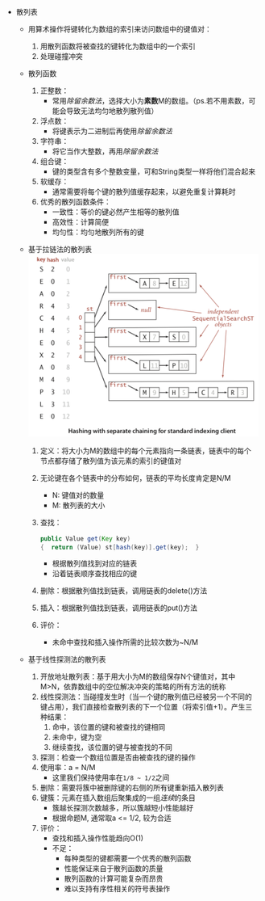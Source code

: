 - 散列表
    - 用算术操作将键转化为数组的索引来访问数组中的键值对：
        1. 用散列函数将被查找的键转化为数组中的一个索引
        2. 处理碰撞冲突
    - 散列函数
        1. 正整数：
            - 常用*除留余数法*，选择大小为**素数**M的数组。（ps.若不用素数，可能会导致无法均匀地散列散列值）
        2. 浮点数：
            - 将键表示为二进制后再使用*除留余数法*
        3. 字符串：
            - 将它当作大整数，再用*除留余数法*
        4. 组合键：
            - 键的类型含有多个整数变量，可和String类型一样将他们混合起来
        5. 软缓存：
            - 通常需要将每个键的散列值缓存起来，以避免重复计算耗时
        6. 优秀的散列函数条件：
            - 一致性：等价的键必然产生相等的散列值
            - 高效性：计算简便
            - 均匀性：均匀地散列所有的键
    - 基于拉链法的散列表
        ![xx](https://github.com/erenming/LearnAlgs4/raw/master/notes/images/WX20190410-214220@2x.png)

        1. 定义：将大小为M的数组中的每个元素指向一条链表，链表中的每个节点都存储了散列值为该元素的索引的键值对
        2. 无论键在各个链表中的分布如何，链表的平均长度肯定是N/M
            - N: 键值对的数量
            - M: 散列表的大小
        3. 查找：

            ```java
            public Value get(Key key)
            {  return (Value) st[hash(key)].get(key);  }
            ```

            - 根据散列值找到对应的链表
            - 沿着链表顺序查找相应的键
        4. 删除：根据散列值找到链表，调用链表的delete()方法
        5. 插入：根据散列值找到链表，调用链表的put()方法
        6. 评价：
            - 未命中查找和插入操作所需的比较次数为~N/M
    - 基于线性探测法的散列表
        1. 开放地址散列表：基于用大小为M的数组保存N个键值对，其中M>N，依靠数组中的空位解决冲突的策略的所有方法的统称
        2. 线性探测法：当碰撞发生时（当一个键的散列值已经被另一个不同的键占用），我们直接检查散列表的下一个位置（将索引值+1）。产生三种结果：
            1. 命中，该位置的键和被查找的键相同
            2. 未命中，键为空
            3. 继续查找，该位置的键与被查找的不同
        3. 探测：检查一个数组位置是否由被查找的键的操作
        4. 使用率：a = N/M
            - 这里我们保持使用率在`1/8 ~ 1/2`之间
        5. 删除：需要将簇中被删除键的右侧的所有键重新插入散列表
        6. 键簇：元素在插入数组后聚集成的一组*连续*的条目
            - 簇越长探测次数越多，所以簇越短小性能越好
            - 根据命题M, 通常取a <= 1/2, 较为合适
        7. 评价：
            - 查找和插入操作性能趋向O(1)
            - 不足：
                - 每种类型的键都需要一个优秀的散列函数
                - 性能保证来自于散列函数的质量
                - 散列函数的计算可能复杂而昂贵
                - 难以支持有序性相关的符号表操作
